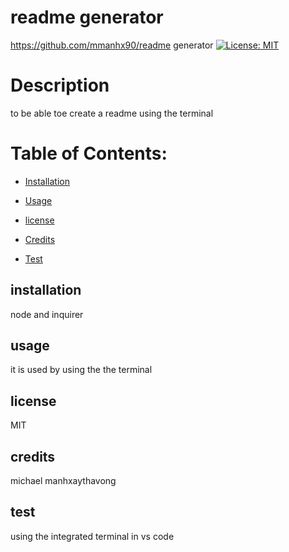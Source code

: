 # readme generator
  https://github.com/mmanhx90/readme generator
  [![License: MIT](https://img.shields.io/badge/License-MIT-yellow.svg)](https://opensource.org/licenses/MIT)
  # Description
  to be able toe create a readme using the terminal
  # Table of Contents:
  * [Installation](#installation)
  * [Usage](#usage)
  
 * [license](#license)

  * [Credits](#credits)
  * [Test](#test)
  

  ## installation
  node and inquirer

  ## usage
  it is used by using the the terminal
  
  
## license

  MIT

  ## credits
  michael manhxaythavong

  ## test
  using the integrated terminal in vs code


